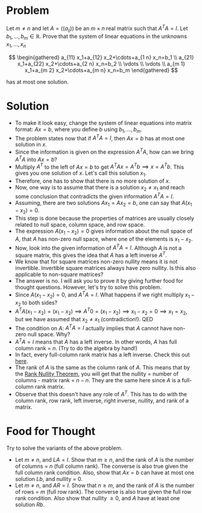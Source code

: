 # Problem 

Let $m \neq n$ and let $A=\left(\left(a_{i j}\right)\right)$ be an $m \times n$ real matrix such that $A^T A=I$. Let $b_1, \ldots, b_m \in \mathbb{R}$. Prove that the system of linear equations in the unknowns $x_1, \ldots, x_n$

$$
\begin{gathered}
a_{11} x_1+a_{12} x_2+\cdots+a_{1 n} x_n=b_1 \\
a_{21} x_1+a_{22} x_2+\cdots+a_{2 n} x_n=b_2 \\
\vdots \\
\vdots \\
a_{m 1} x_1+a_{m 2} x_2+\cdots+a_{m n} x_n=b_m
\end{gathered}
$$

has at most one solution.

# Solution

* To make it look easy, change the system of linear equations into matrix format: $Ax = b$, where you define $b$ using $b_1, \ldots, b_m$.
* The problem states now that if $A^T A = I$, then $Ax = b$ has at most one solution in $x$.
* Since the information is given on the expression $A^T A$, how can we bring $A^T A$ into $Ax = b$?
* Multiply $A^T$ to the left of $Ax = b$ to get $A^T Ax = A^T b \implies x = A^T b$. This gives you one solution of $x$. Let's call this solution $x_1$.
* Therefore, one has to show that there is no more solution of $x$.
* Now, one way is to assume that there is a solution $x_2 \neq x_1$ and reach some conclusion that contradicts the given information $A^T A = I$.
* Assuming, there are two solutions $Ax_1 = Ax_2 = b$, one can say that $A(x_1 - x_2) = 0$.
* This step is done because the properties of matrices are usually closely related to null space, column space, and row space.
* The expression $A(x_1 - x_2) = 0$ gives information about the null space of $A$, that $A$ has non-zero null space, where one of the elements is $x_1 - x_2$.
* Now, look into the given information of $A^T A = I$. Although $A$ is not a square matrix, this gives the idea that $A$ has a left inverse $A^T$.
* We know that for square matrices non-zero nullity means it is not invertible. Invertible square matrices always have zero nullity. Is this also applicable to non-square matrices?
* The answer is no. I will ask you to prove it by giving further food for thought questions. However, let's try to solve this problem.
* Since $A(x_1 - x_2) = 0$, and $A^T A = I$. What happens if we right multiply $x_1 - x_2$ to both sides?
* $A^T A (x_1 - x_2) = (x_1 - x_2) \implies A^T 0 = (x_1 - x_2) \implies x_1 - x_2 = 0 \implies x_1 = x_2$, but we have assumed that $x_2 \neq x_1$ (contradiction!). QED
* The condition on $A$: $A^T A = I$ actually implies that $A$ cannot have non-zero null space. Why?
* $A^T A = I$ means that $A$ has a left inverse. In other words, $A$ has full column rank = $n$. (Try to do the algebra by hand!)
* In fact, every full-column rank matrix has a left inverse. Check this out [here](https://math.stackexchange.com/questions/3435917/why-matrix-with-full-column-rank-has-a-left-inverse).
* The rank of $A$ is the same as the column rank of $A$. This means that by the [Rank Nullity Theorem](https://en.wikipedia.org/wiki/Rank%E2%80%93nullity_theorem), you will get that the nullity = number of columns - matrix rank = $n - n$. They are the same here since $A$ is a full-column rank matrix.
* Observe that this doesn't have any role of $A^T$. This has to do with the column rank, row rank, left inverse, right inverse, nullity, and rank of a matrix.

# Food for Thought

Try to solve the variants of the above problem.

* Let $m \neq n$, and $LA=I$. Show that $m \geq n$, and the rank of $A$ is the number of columns = $n$ (full column rank). The converse is also true given the full column rank condition. Also, show that $Ax =b$ can have at most one solution $Lb$, and nullity = 0. 
* Let $m \neq n$, and $AR=I$. Show that $n \geq m$, and the rank of $A$ is the number of rows = $m$ (full row rank). The converse is also true given the full row rank condition. Also show that nullity $\geq 0$, and $A$ have at least one solution $Rb$.
